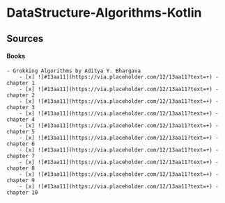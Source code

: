 # DataStructure-Algorithms-Kotlin
## Sources
#### Books
    - Grokking Algorithms by Aditya Y. Bhargava
        - [x] ![#13aa11](https://via.placeholder.com/12/13aa11?text=+) - chapter 1 
        - [x] ![#13aa11](https://via.placeholder.com/12/13aa11?text=+) - chapter 2
        - [x] ![#13aa11](https://via.placeholder.com/12/13aa11?text=+) - chapter 3  
        - [x] ![#13aa11](https://via.placeholder.com/12/13aa11?text=+) - chapter 4 
        - [x] ![#13aa11](https://via.placeholder.com/12/13aa11?text=+) - chapter 5
        - [x] ![#13aa11](https://via.placeholder.com/12/13aa11?text=+) - chapter 6
        - [x] ![#13aa11](https://via.placeholder.com/12/13aa11?text=+) - chapter 7
        - [x] ![#13aa11](https://via.placeholder.com/12/13aa11?text=+) - chapter 8
        - [x] ![#13aa11](https://via.placeholder.com/12/13aa11?text=+) - chapter 9
        - [x] ![#13aa11](https://via.placeholder.com/12/13aa11?text=+) - chapter 10
    
